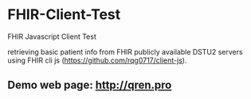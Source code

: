 # FHIR-Client-Test
FHIR Javascript Client Test

retrieving basic patient info from FHIR publicly available DSTU2 servers using FHIR cli js (https://github.com/rqg0717/client-js).

## Demo web page: http://qren.pro
